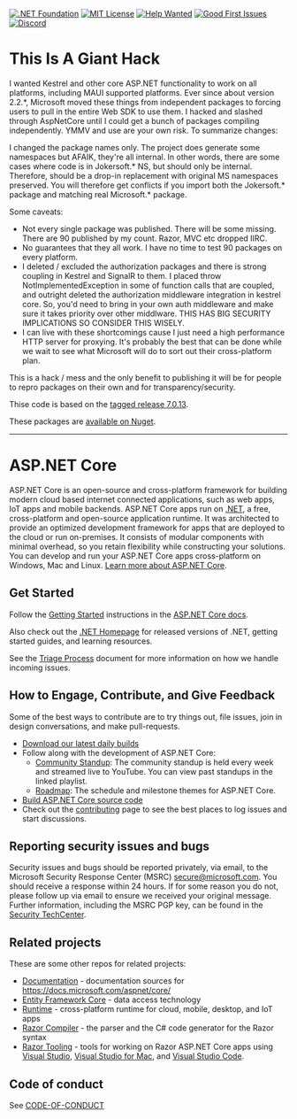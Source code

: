 [![.NET Foundation](https://img.shields.io/badge/.NET%20Foundation-blueviolet.svg)](https://www.dotnetfoundation.org/)
[![MIT License](https://img.shields.io/github/license/dotnet/aspnetcore?color=%230b0&style=flat-square)](https://github.com/dotnet/aspnetcore/blob/main/LICENSE.txt) [![Help Wanted](https://img.shields.io/github/issues/dotnet/aspnetcore/help%20wanted?color=%232EA043&label=help%20wanted&style=flat-square)](https://github.com/dotnet/aspnetcore/issues?q=is%3Aissue+is%3Aopen+label%3A%22help+wanted%22) [![Good First Issues](https://img.shields.io/github/issues/dotnet/aspnetcore/good%20first%20issue?color=%23512BD4&label=good%20first%20issue&style=flat-square)](https://github.com/dotnet/aspnetcore/issues?q=is%3Aissue+is%3Aopen+label%3A%22good+first+issue%22)
[![Discord](https://img.shields.io/discord/732297728826277939?style=flat-square&label=Discord&logo=discord&logoColor=white&color=7289DA)](https://aka.ms/dotnet-discord)

This Is A Giant Hack
====================

I wanted Kestrel and other core ASP.NET functionality to work on all platforms, including MAUI supported platforms. Ever since about version 2.2.*, Microsoft moved these things from independent packages to forcing users to pull in the entire Web SDK to use them. I hacked and slashed through AspNetCore until I could get a bunch of packages compiling independently. YMMV and use are your own risk. To summarize changes:

I changed the package names only. The project does generate some namespaces but AFAIK, they're all internal. In other words, there are some cases where code is in Jokersoft.* NS, but should only be internal. Therefore, should be a drop-in replacement with original MS namespaces preserved. You will therefore get conflicts if you import both the Jokersoft.* package and matching real Microsoft.* package.

Some caveats:

- Not every single package was published. There will be some missing. There are 90 published by my count. Razor, MVC etc dropped IIRC.
- No guarantees that they all work. I have no time to test 90 packages on every platform.
- I deleted / excluded the authorization packages and there is strong coupling in Kestrel and SignalR to them. I placed throw NotImplementedException in some of function calls that are coupled, and outright deleted the authorization middleware integration in kestrel core. So, you'd need to bring in your own auth middleware and make sure it takes priority over other middlware. THIS HAS BIG SECURITY IMPLICATIONS SO CONSIDER THIS WISELY.
- I can live with these shortcomings cause I just need a high performance HTTP server for proxying. It's probably the best that can be done while we wait to see what Microsoft will do to sort out their cross-platform plan.

This is a hack / mess and the only benefit to publishing it will be for people to repro packages on their own and for transparency/security.

Thise code is based on the [tagged release 7.0.13](https://github.com/dotnet/aspnetcore/tree/v7.0.13).

These packages are [available on Nuget](https://www.nuget.org/packages?q=jokersoft).

***

ASP.NET Core
============

ASP.NET Core is an open-source and cross-platform framework for building modern cloud based internet connected applications, such as web apps, IoT apps and mobile backends. ASP.NET Core apps run on [.NET](https://dot.net), a free, cross-platform and open-source application runtime. It was architected to provide an optimized development framework for apps that are deployed to the cloud or run on-premises. It consists of modular components with minimal overhead, so you retain flexibility while constructing your solutions. You can develop and run your ASP.NET Core apps cross-platform on Windows, Mac and Linux. [Learn more about ASP.NET Core](https://docs.microsoft.com/aspnet/core/).

## Get Started

Follow the [Getting Started](https://docs.microsoft.com/aspnet/core/getting-started) instructions in the [ASP.NET Core docs](https://docs.microsoft.com/aspnet/index).

Also check out the [.NET Homepage](https://www.microsoft.com/net) for released versions of .NET, getting started guides, and learning resources.

See the [Triage Process](https://github.com/dotnet/aspnetcore/blob/main/docs/TriageProcess.md) document for more information on how we handle incoming issues.

## How to Engage, Contribute, and Give Feedback

Some of the best ways to contribute are to try things out, file issues, join in design conversations,
and make pull-requests.

* [Download our latest daily builds](./docs/DailyBuilds.md)
* Follow along with the development of ASP.NET Core:
    * [Community Standup](https://live.asp.net): The community standup is held every week and streamed live to YouTube. You can view past standups in the linked playlist.
    * [Roadmap](https://aka.ms/aspnet/roadmap): The schedule and milestone themes for ASP.NET Core.
* [Build ASP.NET Core source code](./docs/BuildFromSource.md)
* Check out the [contributing](CONTRIBUTING.md) page to see the best places to log issues and start discussions.

## Reporting security issues and bugs

Security issues and bugs should be reported privately, via email, to the Microsoft Security Response Center (MSRC)  secure@microsoft.com. You should receive a response within 24 hours. If for some reason you do not, please follow up via email to ensure we received your original message. Further information, including the MSRC PGP key, can be found in the [Security TechCenter](https://technet.microsoft.com/en-us/security/ff852094.aspx).

## Related projects

These are some other repos for related projects:

* [Documentation](https://github.com/aspnet/Docs) - documentation sources for https://docs.microsoft.com/aspnet/core/
* [Entity Framework Core](https://github.com/dotnet/efcore) - data access technology
* [Runtime](https://github.com/dotnet/runtime) - cross-platform runtime for cloud, mobile, desktop, and IoT apps
* [Razor Compiler](https://github.com/dotnet/razor-compiler) - the parser and the C# code generator for the Razor syntax
* [Razor Tooling](https://github.com/dotnet/razor-tooling) - tools for working on Razor ASP.NET Core apps using [Visual Studio](https://visualstudio.com), [Visual Studio for Mac](https://visualstudio.microsoft.com/vs/mac/), and [Visual Studio Code](https://code.visualstudio.com/).

## Code of conduct

See [CODE-OF-CONDUCT](./CODE-OF-CONDUCT.md)
